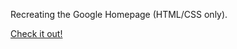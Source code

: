 Recreating the Google Homepage (HTML/CSS only).

[Check it out!](https://kabirdugal.github.io/google-homepage/)

